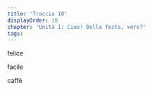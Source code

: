 ```yaml
---
title: 'Traccia 10'
displayOrder: 10
chapter: 'Unità 1: Ciao! Bella festa, vero?'
tags:
---
```


felice

facile

caffè
